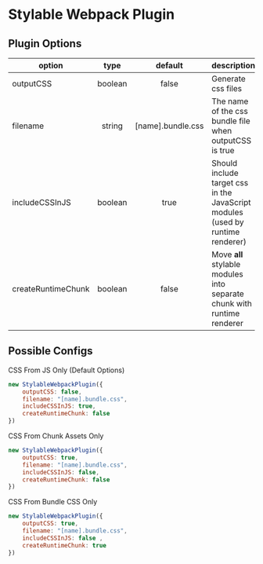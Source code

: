 # Stylable Webpack Plugin

## Plugin Options

|  option |type   |default   |description   |
|---------|:-----:|:--------:|--------------|
| outputCSS | boolean | false | Generate css files |
| filename | string | [name].bundle.css | The name of the css bundle file when outputCSS is true |
| includeCSSInJS | boolean | true | Should include target css in the JavaScript modules (used by runtime renderer) |
| createRuntimeChunk | boolean | false | Move **all** stylable modules into separate chunk with runtime renderer |
  
## Possible Configs

CSS From JS Only (Default Options)
```js
new StylableWebpackPlugin({ 
    outputCSS: false, 
    filename: "[name].bundle.css",
    includeCSSInJS: true,
    createRuntimeChunk: false 
})
```

CSS From Chunk Assets Only
```js
new StylableWebpackPlugin({ 
    outputCSS: true, 
    filename: "[name].bundle.css",
    includeCSSInJS: false,
    createRuntimeChunk: false
})
```


CSS From Bundle CSS Only
```js
new StylableWebpackPlugin({ 
    outputCSS: true, 
    filename: "[name].bundle.css",
    includeCSSInJS: false ,
    createRuntimeChunk: true
})
```
